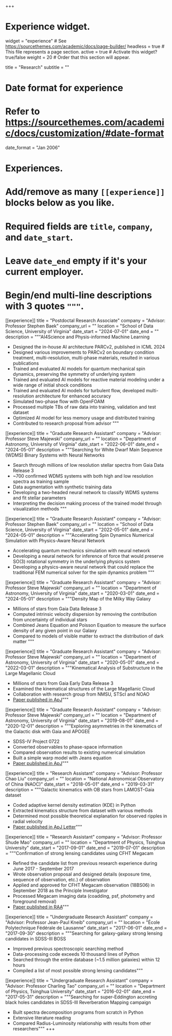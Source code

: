 +++
# Experience widget.
widget = "experience"  # See https://sourcethemes.com/academic/docs/page-builder/
headless = true  # This file represents a page section.
active = true  # Activate this widget? true/false
weight = 20  # Order that this section will appear.

title = "Research"
subtitle = ""

# Date format for experience
#   Refer to https://sourcethemes.com/academic/docs/customization/#date-format
date_format = "Jan 2006"

# Experiences.
#   Add/remove as many `[[experience]]` blocks below as you like.
#   Required fields are `title`, `company`, and `date_start`.
#   Leave `date_end` empty if it's your current employer.
#   Begin/end multi-line descriptions with 3 quotes `"""`.

[[experience]]
   title = "Postdoctal Research Associate"
   company = "Advisor: Professor Stephen Baek"
   company_url = ""
   location = "School of Data Science, University of Virginia"
   date_start = "2024-07-01"
   date_end = ""
   description = """AI4Science and Physis-informed Machine Learning
* Designed the in-house AI architecture PARCv2, published in ICML 2024
* Designed various improvements to PARCv2 on boundary condition treatment, multi-resolution, multi-phase materials, resulted in various publications
* Trained and evaluated AI models for quantum mechanical spin dynamics, preserving the symmetry of underlying system
* Trained and evaluated AI models for reactive material modeling under a wide range of initial shock conditions
* Trained and evaluated AI models for turbulent flow, developed multi-resolution architecture for enhanced accuracy
* Simulated two-phase flow with OpenFOAM
* Processed multiple TBs of raw data into training, validation and test dataset
* Optimized AI model for less memory usage and distributed training
* Contributed to research proposal from advisor
"""

[[experience]]
    title = "Graduate Research Assistant"
    company = "Advisor: Professor Steve Majewski"
    company_url = ""
    location = "Department of Astronomy, University of Virginia"
    date_start = "2022-06-01"
    date_end = "2024-05-01"
    description = """Searching for White Dwarf Main Sequence (WDMS) Binary Systems with Neural Networks
* Search through millions of low resolution stellar spectra from Gaia Data Release 3
* ~700 confirmed WDMS systems with both high and low resolution spectra as training sample
* Data augmentation with synthetic training data
* Developing a two-headed neural network to classify WDMS systems and fit stellar parameters
* Interpreting the decision making process of the trained model through visualization methods
"""

[[experience]]
    title = "Graduate Research Assistant"
    company = "Advisor: Professor Stephen Baek"
    company_url = ""
    location = "School of Data Science, University of Virginia"
    date_start = "2022-05-01"
    date_end = "2024-05-01"
    description = """Accelerating Spin Dynamics Numerical Simulation with Physics-Aware Neural Network
* Accelerating quantum mechanics simulation with neural network
* Developing a neural network for inference of force that would preserve SO(3) rotational symmetry in the underlying physics system
* Developing a physics-aware neural network that could replace the traditional FEM numerical solver
for the spin dynamics problem
"""

[[experience]]
    title = "Graduate Research Assistant"
    company = "Advisor: Professor Steve Majewski"
    company_url = ""
    location = "Department of Astronomy, University of Virginia"
    date_start = "2020-03-01"
    date_end = "2024-05-01"
    description = """Density Map of the Milky Way Galaxy
* Millions of stars from Gaia Data Release 3
* Computed intrinsic velocity dispersion by removing the contribution from uncertainty of individual stars
* Combined Jeans Equation and Poisson Equation to measure the surface density of any given point in our Galaxy
* Compared to models of visible matter to extract the distribution of dark matter
"""

[[experience]]
    title = "Graduate Research Assistant"
    company = "Advisor: Professor Steve Majewski"
    company_url = ""
    location = "Department of Astronomy, University of Virginia"
    date_start = "2020-05-01"
    date_end = "2022-03-01"
    description = """Kinematical Analysis of Substructure in the Large Magellanic Cloud
* Millions of stars from Gaia Early Data Release 3
* Examined the kinematical structures of the Large Magellanic Cloud
* Collaboration with research group from NMSU, STScI and NOAO
* [Paper published in ApJ](https://ui.adsabs.harvard.edu/abs/2022ApJ...928...95C)"""

[[experience]]
    title = "Graduate Research Assistant"
    company = "Advisor: Professor Steve Majewski"
    company_url = ""
    location = "Department of Astronomy, University of Virginia"
    date_start = "2019-08-01"
    date_end = "2020-12-01"
    description = """Exploring asymmetries in the kinematics of the Galactic disk with Gaia and APOGEE
* SDSS-IV Project 0722
* Converted observables to phase-space information
* Compared observation results to existing numerical simulation
* Built a simple warp model with Jeans equation
* [Paper published in ApJ](https://ui.adsabs.harvard.edu/abs/2020ApJ...905...49C)"""

[[experience]]
    title = "Research Assistant"
    company = "Advisor: Professor Chao Liu"
    company_url = ""
    location = "National Astronomical Observatory of China (NAOC)"
    date_start = "2018-05-01"
    date_end = "2019-03-31"
    description = """Galactic kinematics with OB stars from LAMOST-Gaia dataset
* Coded adaptive kernel density estimation (KDE) in Python
* Extracted kinematics structure from dataset with various methods
* Determined most possible theoretical explanation for observed ripples in radial velocity
* [Paper published in ApJ Letter](https://ui.adsabs.harvard.edu/abs/2019ApJ...872L...1C)"""

[[experience]]
    title = "Research Assistant"
    company = "Advisor: Professor Shude Mao"
    company_url = ""
    location = "Department of Physics, Tsinghua University"
    date_start = "2017-09-01"
    date_end = "2019-07-01"
    description = """Confirmation of strong lensing candidates using CFHT Megacam
* Refined the candidate list from previous research experience during June 2017 - September 2017
* Wrote observation proposal and designed details (exposure time, sequence of observation, etc.) of observation
* Applied and approved for CFHT Megacam observation (18BS06) in September 2018 as the Principle Investigator
* Processed Megacam imaging data (coadding, psf, photometry and foreground removal)
* [Paper published in RAA](http://www.raa-journal.org/raa/index.php/raa/article/view/4446)"""

[[experience]]
    title = "Undergraduate Research Assistant"
    company = "Advisor: Professor Jean-Paul Kneib"
    company_url = ""
    location = "École Polytechnique Fédérale de Lausanne"
    date_start = "2017-06-01"
    date_end = "2017-09-30"
    description = """Searching for galaxy-galaxy strong lensing candidates in SDSS-III BOSS
* Improved previous spectroscopic searching method
* Data-processing code exceeds 10 thousand lines of Python
* Searched through the entire database (~1.5 million galaxies) within 12 hours
* Compiled a list of most possible strong lensing candidates"""

[[experience]]
    title = "Undergraduate Research Assistant"
    company = "Advisor: Professor Charling Tao"
    company_url = ""
    location = "Department of Physics, Tsinghua University"
    date_start = "2016-02-01"
    date_end = "2017-05-31"
    description = """Searching for super-Eddington accreting black holes candidates in SDSS-III Reverberation Mapping campaign
* Built spectra decomposition programs from scratch in Python
* Extensive literature reading
* Compared Radius-Luminosity relationship with results from other researchers"""
+++
